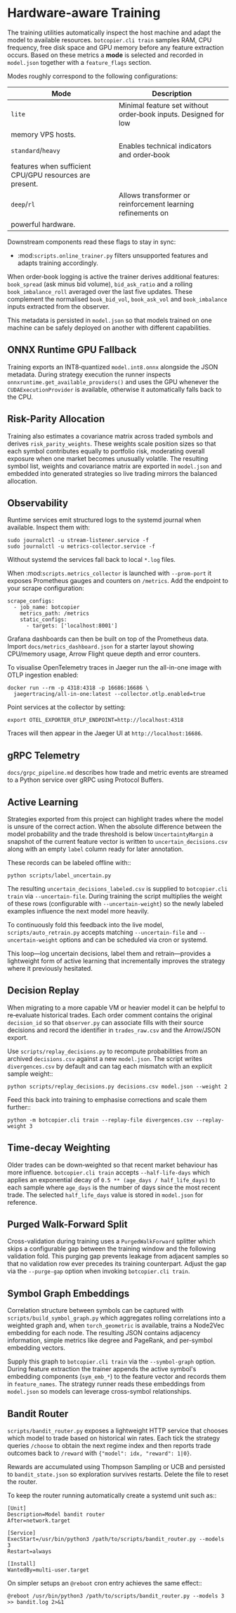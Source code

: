 # Hardware-aware Training

The training utilities automatically inspect the host machine and adapt the
model to available resources.  `botcopier.cli train` samples RAM,
CPU frequency, free disk space and GPU memory before any feature extraction
occurs.  Based on these metrics a **mode** is selected and recorded in
``model.json`` together with a ``feature_flags`` section.

Modes roughly correspond to the following configurations:

| Mode     | Description |
|----------|-------------|
| ``lite`` | Minimal feature set without order‑book inputs.  Designed for low
memory VPS hosts. |
| ``standard``/``heavy`` | Enables technical indicators and order‑book
features when sufficient CPU/GPU resources are present. |
| ``deep``/``rl`` | Allows transformer or reinforcement learning refinements on
powerful hardware. |

Downstream components read these flags to stay in sync:

* :mod:`scripts.online_trainer.py` filters unsupported features and adapts training accordingly.

When order‑book logging is active the trainer derives additional features:
``book_spread`` (ask minus bid volume), ``bid_ask_ratio`` and a rolling
``book_imbalance_roll`` averaged over the last five updates. These complement
the normalised ``book_bid_vol``, ``book_ask_vol`` and ``book_imbalance`` inputs
extracted from the observer.

This metadata is persisted in ``model.json`` so that models trained on one
machine can be safely deployed on another with different capabilities.

## ONNX Runtime GPU Fallback

Training exports an INT8‑quantized ``model.int8.onnx`` alongside the JSON
metadata.  During strategy execution the runner inspects
``onnxruntime.get_available_providers()`` and uses the GPU whenever the
``CUDAExecutionProvider`` is available, otherwise it automatically falls back
to the CPU.

## Risk-Parity Allocation

Training also estimates a covariance matrix across traded symbols and derives
``risk_parity_weights``.  These weights scale position sizes so that each
symbol contributes equally to portfolio risk, moderating overall exposure
when one market becomes unusually volatile.  The resulting symbol list,
weights and covariance matrix are exported in ``model.json`` and embedded
into generated strategies so live trading mirrors the balanced allocation.

## Observability

Runtime services emit structured logs to the systemd journal when available. Inspect them with:

```
sudo journalctl -u stream-listener.service -f
sudo journalctl -u metrics-collector.service -f
```

Without systemd the services fall back to local ``*.log`` files.

When :mod:`scripts.metrics_collector` is launched with ``--prom-port`` it exposes Prometheus gauges and counters on ``/metrics``. Add the endpoint to your scrape configuration:

```
scrape_configs:
  - job_name: botcopier
    metrics_path: /metrics
    static_configs:
      - targets: ['localhost:8001']
```

Grafana dashboards can then be built on top of the Prometheus data. Import ``docs/metrics_dashboard.json`` for a starter layout showing CPU/memory usage, Arrow Flight queue depth and error counters.

To visualise OpenTelemetry traces in Jaeger run the all-in-one image with OTLP ingestion enabled:

```
docker run --rm -p 4318:4318 -p 16686:16686 \
  jaegertracing/all-in-one:latest --collector.otlp.enabled=true
```

Point services at the collector by setting:

```
export OTEL_EXPORTER_OTLP_ENDPOINT=http://localhost:4318
```

Traces will then appear in the Jaeger UI at ``http://localhost:16686``.

## gRPC Telemetry

`docs/grpc_pipeline.md` describes how trade and metric events are streamed to a
Python service over gRPC using Protocol Buffers.

## Active Learning

Strategies exported from this project can highlight trades where the model is
unsure of the correct action. When the absolute difference between the model
probability and the trade threshold is below ``UncertaintyMargin`` a snapshot of
the current feature vector is written to ``uncertain_decisions.csv`` along with
an empty ``label`` column ready for later annotation.

These records can be labeled offline with::

    python scripts/label_uncertain.py

The resulting ``uncertain_decisions_labeled.csv`` is supplied to
`botcopier.cli train` via ``--uncertain-file``. During training the
script multiplies the weight of these rows (configurable with
``--uncertain-weight``) so the newly labeled examples influence the next model
more heavily.

To continuously fold this feedback into the live model,
``scripts/auto_retrain.py`` accepts matching ``--uncertain-file`` and
``--uncertain-weight`` options and can be scheduled via cron or systemd.

This loop—log uncertain decisions, label them and retrain—provides a lightweight
form of active learning that incrementally improves the strategy where it
previously hesitated.

## Decision Replay

When migrating to a more capable VM or heavier model it can be helpful to
re‑evaluate historical trades. Each order comment contains the original
``decision_id`` so that ``observer.py`` can associate fills with
their source decisions and record the identifier in ``trades_raw.csv`` and the
Arrow/JSON export.

Use ``scripts/replay_decisions.py`` to recompute probabilities from an archived
``decisions.csv`` against a new ``model.json``. The script writes
``divergences.csv`` by default and can tag each mismatch with an explicit sample
weight::

    python scripts/replay_decisions.py decisions.csv model.json --weight 2

Feed this back into training to emphasise corrections and scale them further::

    python -m botcopier.cli train --replay-file divergences.csv --replay-weight 3


## Time-decay Weighting

Older trades can be down‑weighted so that recent market behaviour has more
influence.  ``botcopier.cli train`` accepts ``--half-life-days`` which
applies an exponential decay of ``0.5 ** (age_days / half_life_days)`` to each
sample where ``age_days`` is the number of days since the most recent trade.
The selected ``half_life_days`` value is stored in ``model.json`` for reference.

## Purged Walk-Forward Split

Cross-validation during training uses a ``PurgedWalkForward`` splitter which
skips a configurable gap between the training window and the following
validation fold.  This purging gap prevents leakage from adjacent samples so
that no validation row ever precedes its training counterpart.  Adjust the gap
via the ``--purge-gap`` option when invoking ``botcopier.cli train``.


## Symbol Graph Embeddings

Correlation structure between symbols can be captured with
``scripts/build_symbol_graph.py`` which aggregates rolling correlations into a
weighted graph and, when ``torch_geometric`` is available, trains a Node2Vec
embedding for each node.  The resulting JSON contains adjacency information,
simple metrics like degree and PageRank, and per-symbol embedding vectors.

Supply this graph to ``botcopier.cli train`` via the ``--symbol-graph`` option.
During feature extraction the trainer appends the active symbol's embedding components (``sym_emb_*``) to the feature vector and records them in ``feature_names``.
The strategy runner reads these embeddings from ``model.json`` so models can leverage cross-symbol relationships.

## Bandit Router

``scripts/bandit_router.py`` exposes a lightweight HTTP service that chooses
which model to trade based on historical win rates.  Each tick the strategy
queries ``/choose`` to obtain the next regime index and then reports trade
outcomes back to ``/reward`` with ``{"model": idx, "reward": 1|0}``.

Rewards are accumulated using Thompson Sampling or UCB and persisted to
``bandit_state.json`` so exploration survives restarts.  Delete the file to
reset the router.

To keep the router running automatically create a systemd unit such as::

    [Unit]
    Description=Model bandit router
    After=network.target

    [Service]
    ExecStart=/usr/bin/python3 /path/to/scripts/bandit_router.py --models 3
    Restart=always

    [Install]
    WantedBy=multi-user.target

On simpler setups an ``@reboot`` cron entry achieves the same effect::

    @reboot /usr/bin/python3 /path/to/scripts/bandit_router.py --models 3 >> bandit.log 2>&1

